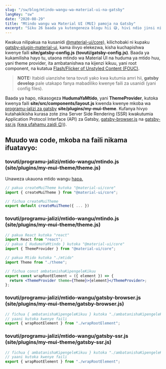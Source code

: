 ```yaml
---
slug: "/sw/blog/mtindo-wangu-wa-material-ui-na-gatsby"
langKey: "sw"
date: "2020-08-29"
title: "Mtindo wangu wa Material UI (MUI) pamoja na Gatsby"
excerpt: "Siku 26 baada ya kutengeneza blogu hii 😅, hivi ndio jinsi nilivyo tumia dakika chache ndani ya siku yangu kurekebisha muonekano wa blogu yango baada ya kugundua kuwa kurasa zina onekana bila mtindo, yani css, kwa kama sekunde moja baada ya kupakua kurasa; yani Flash/Flicker of Unstyled Contenct (FOUC). Mimi binafsi hutumia Material UI. Ila nafamu kuna njia tofauti za kuunda mitindo kama tailwind, style-components, style-jsx etc."
---
```


Kwakua nilipakua na kusanidi [@material-ui/core](https://translate.google.com/translate?hl=en&sl=en&tl=sw&u=https%3A%2F%2Fmaterial-ui.com%2F)), kilichobaki ni kupaku [gatsby-plugin-material-ui](https://www.gatsbyjs.com/plugins/gatsby-plugin-material-ui/), kama ilivyo elekezwa, kisha kuchapishwa kwenye faili **site/gatsby-config.js** **(tovuti/gatsby-config.js)**. Baada ya kukamilisha hayo tu, utaona mtindo wa Material UI na huduma ya mtido huu, yani theme provider, ita ambatanishwa na kijenzi kikuu, yani root component, na kutatua [Flash/Flicker of Unstyled Content (FOUC)](https://en.wikipedia.org/wiki/Flash_of_unstyled_content).

> **NOTE:** Itabidi uianzishe tena tovuti yako kwa kutumia amri hii, **gatsby develop** pale utakapo fanya mabadiliko kwenye faili za usanidi (yani config files).

Baada ya hapo, nikasogeza **HudumaYaMtido**, yani **ThemeProvider**, kutoka kwenya faili **site/src/components/layout.js** kwenda kwenye mkoba wa [programu-jalizi za gatsby](https://www.gatsbyjs.com/docs/creating-a-local-plugin/) **site/plugins/my-mui-theme**. Kufanya hivyo kutahakikisha kurasa zote zina Server Side Rendering (SSR) kwakutumia Application Protocol Interface (API) za Gatsby, [gatsby-browser.js](https://www.gatsbyjs.com/docs/browser-apis/#wrapRootElement) na [gatsby-ssr.js](https://www.gatsbyjs.com/docs/ssr-apis/#wrapRootElement) [(kwa ufahamu zaidi 😉)](https://translate.google.com/translate?hl=en&sl=en&tl=sw&u=https%3A%2F%2Fmaterial-ui.com%2Fstyles%2Fadvanced%2F%23server-side-rendering)).

## Muudo wa code, mkoba na faili nikama ifuatavyo:

### tovuti/programu-jalizi/mtido-wangu/mtindo.js (site/plugins/my-mui-theme/theme.js)

Unaweza ukauona mtido wangu [hapa.](https://github.com/karimkawambwa/karimkawambwa/blob/master/site/plugins/my-mui-theme/theme.js)

```js
// pakua createMuiTheme kutoka "@material-ui/core"
import { createMuiTheme } from "@material-ui/core";

// fichua createMuiTheme
export default createMuiTheme({ ... })
```

### tovuti/programu-jalizi/mtido-wangu/mtindo.js (site/plugins/my-mui-theme/theme.js)

```jsx
// pakua React kutoka "react"
import React from "react";
// pakua { HudumaYaMtindo } kutoka "@material-ui/core"
import { ThemeProvider } from "@material-ui/core";

// pakua Mtido kutoka "./mtido"
import Theme from "./theme";

// fichua const ambatanishaKipengeleKikuu
export const wrapRootElement = ({ element }) => {
  return <ThemeProvider theme={Theme}>{element}</ThemeProvider>;
};
```

### tovuti/programu-jalizi/mtido-wangu/gatsby-browser.js (site/plugins/my-mui-theme/gatsby-browser.js)

```js
// fichua { ambatanishaKipengeleKikuu } kutoka "./ambatanishaKipengeleKikuu"
// yaani kutoka kwenye faili 
export { wrapRootElement } from "./wrapRootElement";
```

### tovuti/programu-jalizi/mtido-wangu/gatsby-ssr.js (site/plugins/my-mui-theme/gatsby-ssr.js)

```js
// fichua { ambatanishaKipengeleKikuu } kutoka "./ambatanishaKipengeleKikuu"
// yaani kutoka kwenye faili 
export { wrapRootElement } from "./wrapRootElement";
```
